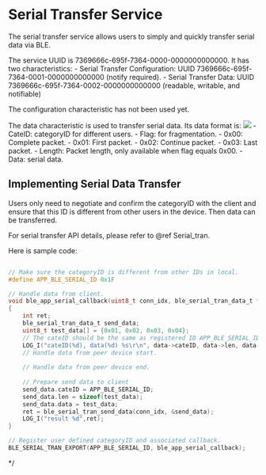 # Serial Transfer Service

The serial transfer service allows users to simply and quickly transfer serial data via BLE.

The service UUID is 7369666c-695f-7364-0000-0000000000000. It has two characteristics:
	- Serial Transfer Configuration: UUID 7369666c-695f-7364-0001-0000000000000 (notify required).
	- Serial Transfer Data: UUID 7369666c-695f-7364-0002-0000000000000 (readable, writable, and notifiable)

The configuration characteristic has not been used yet.

The data characteristic is used to transfer serial data. Its data format is:
![](../../assets/ble_serail_data.png)
	- CateID: categoryID for different users.
	- Flag: for fragmentation.
		- 0x00: Complete packet.
		- 0x01: First packet.
		- 0x02: Continue packet.
		- 0x03: Last packet.
	- Length: Packet length, only available when flag equals 0x00.
	- Data: serial data.
	
## Implementing Serial Data Transfer

Users only need to negotiate and confirm the categoryID with the client and ensure that this ID is different from other users in the device. Then data can be transferred.

For serial transfer API details, please refer to @ref Serial_tran.

Here is sample code:

```c

// Make sure the categoryID is different from other IDs in local.
#define APP_BLE_SERIAL_ID 0x1F

// Handle data from client.
void ble_app_serial_callback(uint8_t conn_idx, ble_serial_tran_data_t *data)
{
	int ret;
	ble_serial_tran_data_t send_data;
	uint8_t test_data[] = {0x01, 0x02, 0x03, 0x04};
	// The cateID should be the same as registered ID APP_BLE_SERIAL_ID.
    LOG_I("cateID(%d), data(%d) %s\r\n", data->cateID, data->len, data->data);
	// Handle data from peer device start.
	
	// Handle data from peer device end.
	
	// Prepare send data to client
	send_data.cateID = APP_BLE_SERIAL_ID;
	send_data.len = sizeof(test_data);
	send_data.data = test_data;
	ret = ble_serial_tran_send_data(conn_idx, &send_data);
	LOG_I("result %d",ret);
}

// Register user defined categoryID and associated callback.
BLE_SERIAL_TRAN_EXPORT(APP_BLE_SERIAL_ID, ble_app_serial_callback);


```

*/